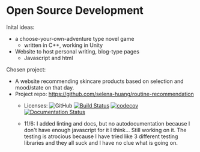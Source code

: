 # Open Source Development

Inital ideas:
- a choose-your-own-adventure type novel game 
  - written in C++, working in Unity
- Website to host personal writing, blog-type pages
  - Javascript and html

Chosen project:
- A website recommending skincare products based on selection and mood/state on that day.
- Project repo: https://github.com/selena-huang/routine-recommendation
  - Licenses: 
  ![GitHub](https://img.shields.io/github/license/selena-huang/COMS4995)
  [![Build Status](https://travis-ci.org/selena-huang/routine-recommendation.svg?branch=master)](https://travis-ci.org/selena-huang/routine-recommendation)
  [![codecov](https://codecov.io/gh/selena-huang/routine-recommendation/branch/master/graph/badge.svg?token=IWW8WUV5PT)](undefined)
  [![Documentation Status](https://readthedocs.org/projects/routine-recommendation/badge/?version=latest)](https://routine-recommendation.readthedocs.io/en/latest/?badge=latest)
  
  - 11/6: I added linting and docs, but no autodocumentation because I don't have enough javascript for it I think... Still working on it. The testing is atrocious because I have tried like 3 different testing libraries and they all suck and I have no clue what is going on.

